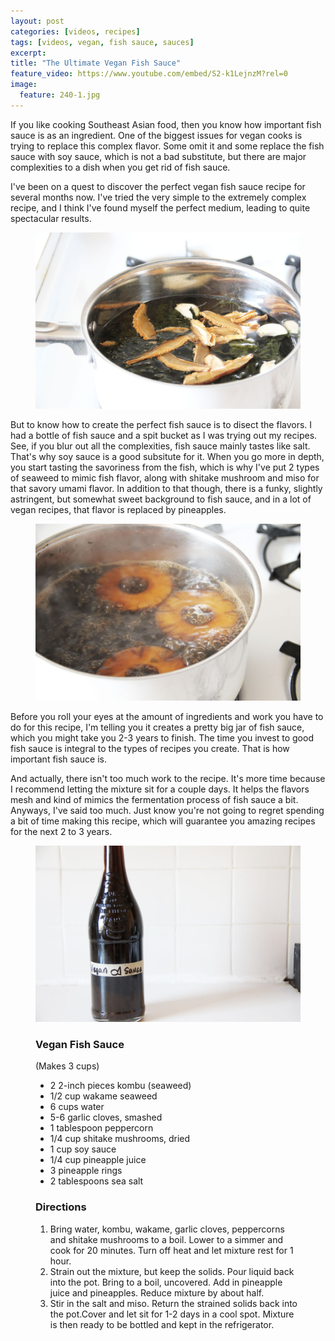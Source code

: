 ```yaml
---
layout: post
categories: [videos, recipes]
tags: [videos, vegan, fish sauce, sauces]
excerpt: 
title: "The Ultimate Vegan Fish Sauce"
feature_video: https://www.youtube.com/embed/S2-k1LejnzM?rel=0
image:
  feature: 240-1.jpg
---
```


If you like cooking Southeast Asian food, then you know how important fish sauce is as an ingredient.  One of the biggest issues for vegan cooks is trying to replace this complex flavor.  Some omit it and some replace the fish sauce with soy sauce, which is not a bad substitute, but there are major complexities to a dish when you get rid of fish sauce.

I've been on a quest to discover the perfect vegan fish sauce recipe for several months now. I've tried the very simple to the extremely complex recipe, and I think I've found myself the perfect medium, leading to quite spectacular results.

<figure>
    <img src="/images/240-3.jpg">
</figure>

But to know how to create the perfect fish sauce is to disect the flavors.  I had a bottle of fish sauce and a spit bucket as I was trying out my recipes.  See, if you blur out all the complexities, fish sauce mainly tastes like salt.  That's why soy sauce is a good subsitute for it.  When you go more in depth, you start tasting the savoriness from the fish, which is why I've put 2 types of seaweed to mimic fish flavor, along with shitake mushroom and miso for that savory umami flavor.  In addition to that though, there is a funky, slightly astringent, but somewhat sweet background to fish sauce, and in a lot of vegan recipes, that flavor is replaced by pineapples.

<figure>
    <img src="/images/240-4.jpg">
</figure> 

Before you roll your eyes at the amount of ingredients and work you have to do for this recipe, I'm telling you it creates a pretty big jar of fish sauce, which you might take you 2-3 years to finish.  The time you invest to good fish sauce is integral to the types of recipes you create.  That is how important fish sauce is.

And actually, there isn't too much work to the recipe.  It's more time because I recommend letting the mixture sit for a couple days.  It helps the flavors mesh and kind of mimics the fermentation process of fish sauce a bit.  Anyways, I've said too much.  Just know you're not going to regret spending a bit of time making this recipe, which will guarantee you amazing recipes for the next 2 to 3 years.

<figure>
    <img src="/images/240-2.jpg">
</figure>


<figure class="ingredients" markdown="1">

### Vegan Fish Sauce

(Makes 3 cups)

- 2 2-inch pieces kombu (seaweed)
- 1/2 cup wakame seaweed
- 6 cups water
- 5-6 garlic cloves, smashed
- 1 tablespoon peppercorn
- 1/4 cup shitake mushrooms, dried
- 1 cup soy sauce
- 1/4 cup pineapple juice
- 3 pineapple rings
- 2 tablespoons sea salt

</figure>

<figure class="directions" markdown="1">

### Directions

1. Bring water, kombu, wakame, garlic cloves, peppercorns and shitake mushrooms to a boil.  Lower to a simmer and cook for 20 minutes.  Turn off heat and let mixture rest for 1 hour.
2. Strain out the mixture, but keep the solids. Pour liquid back into the pot.  Bring to a boil, uncovered.  Add in pineapple juice and pineapples.  Reduce mixture by about half.
3. Stir in the salt and miso.  Return the strained solids back into the pot.Cover and let sit for 1-2 days in a cool spot.  Mixture is then ready to be bottled and kept in the refrigerator.
</figure>


